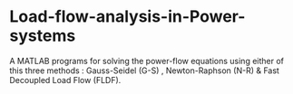 # Load-flow-analysis-in-Power-systems
A MATLAB programs for solving the power-flow equations using either of this three methods : Gauss-Seidel (G-S)  , Newton-Raphson (N-R) &amp; Fast Decoupled Load Flow (FLDF).
